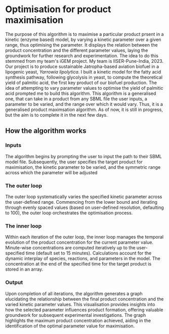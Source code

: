 # Optimisation for product maximisation
The purpose of this algorithm is to maximise a particular product prsent in a kinetic (enzyme based) model, by varying a kinetic parameter over a given range, thus optimising the parameter. It displays the relation between the product concentration and the different parameter values, laying the groundwork for further research and experimentation.
The idea to do this stemmed from my team's iGEM project. My team is IISER-Pune-India, 2023. Our project is to produce sustainable Jatropha-based aviation biofuel in a lipogenic yeast, <i>Yarrowia lipolytica</i>. I built a kinetic model for the fatty acid synthesis pathway, following glycolysis in yeast, to compute the theoretical yield of palmitic acid, the first key product of our biofuel production. The idea of attempting to vary parameter values to optimise the yield of palmitic acid prompted me to build this algorithm. This algorithm is a generalised one, that can take in a product from any SBML file the user inputs, a parameter to be varied, and the range over which it would vary. Thus, it is a generalised product maximsation algorithm.
As of now, it is still in progress, but the aim is to complete it in the next few days.

## How the algorithm works
### Inputs
The algorithm begins by prompting the user to input the path to their SBML model file. Subsequently, the user specifies the target product for maximisation, the kinetic parameter to be varied, and the symmetric range across which the parameter will be adjusted
### The outer loop
The outer loop systematically varies the specified kinetic parameter across the user-defined range. Commencing from the lower bound and iterating through evenly spaced values (based on user-defined resolution, defaulting to 100), the outer loop orchestrates the optimisation process.
### The inner loop
Within each iteration of the outer loop, the inner loop manages the temporal evolution of the product concentration for the current parameter value. Minute-wise concentrations are computed iteratively up to the user-specified time (default set to 15 minutes). Calculations account for the dynamic interplay of species, reactions, and parameters in the model. The concentration at the end of the specified time for the target product is stored in an array.
### Output
Upon completion of all iterations, the algorithm generates a graph elucidating the relationship between the final product concentration and the varied kinetic parameter values. This visualisation provides insights into how the selected parameter influences product formation, offering valuable groundwork for subsequent experimental investigations. The graph highlights the maximum product concentration achieved, aiding in the identification of the optimal parameter value for maximisation.
